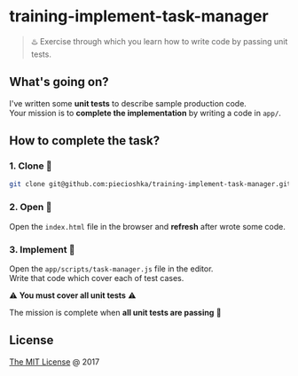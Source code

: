 # training-implement-task-manager

> ♨️ Exercise through which you learn how to write code by passing unit tests.

## What's going on?

I've written some __unit tests__ to describe sample production code.<br/>
Your mission is to **complete the implementation** by writing a code in `app/`.

## How to complete the task?

### 1. **Clone** :busts_in_silhouette:

```bash
git clone git@github.com:piecioshka/training-implement-task-manager.git
```

### 2. **Open** :hammer:

Open the `index.html` file in the browser and __refresh__ after wrote some code.

### 3. **Implement** :construction:

Open the `app/scripts/task-manager.js` file in the editor.<br/>
Write that code which cover each of test cases. 

:warning: **You must cover all unit tests** :warning: 

The mission is complete when **all unit tests are passing** :tada:

## License

[The MIT License](http://piecioshka.mit-license.org) @ 2017
